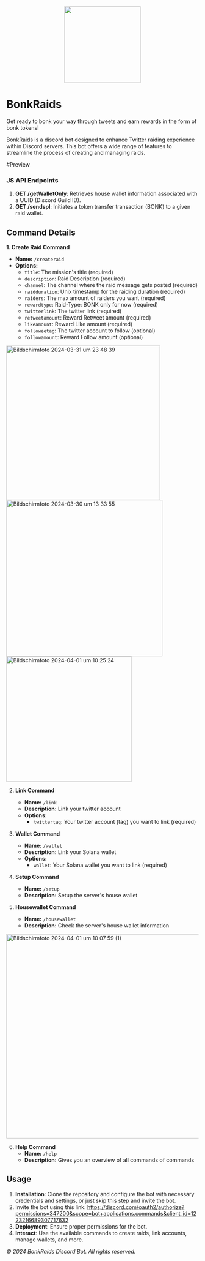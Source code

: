 <div align="center">
  <img src="https://media.discordapp.net/attachments/1161769361334341664/1224035490207105116/Neuefs_Projekt.png?ex=661c06e2&is=660991e2&hm=eaef5902fe54b94fc35a982fb3c315cac7710dccb8e2ed75986e6b6fc860c1f6&=&format=webp&quality=lossless" width="200" height="200" />
</div>

# BonkRaids

Get ready to bonk your way through tweets and earn rewards in the form of bonk tokens! 
 
BonkRaids is a discord bot designed to enhance Twitter raiding experience within Discord servers. This bot offers a wide range of features to streamline the process of creating and managing raids.

#Preview

### JS API Endpoints

1. **GET /getWalletOnly**: Retrieves house wallet information associated with a UUID (Discord Guild ID).
2. **GET /sendspl**: Initiates a token transfer transaction (BONK) to a given raid wallet.

## Command Details

**1. Create Raid Command**
   - **Name:** `/createraid`
   - **Options:**
     - `title`: The mission's title (required)
     - `description`: Raid Description (required)
     - `channel`: The channel where the raid message gets posted (required)
     - `raidduration`: Unix timestamp for the raiding duration (required)
     - `raiders`: The max amount of raiders you want (required)
     - `rewardtype`: Raid-Type: BONK only for now (required)
     - `twitterlink`: The twitter link (required)
     - `retweetamount`: Reward Retweet amount (required)
     - `likeamount`: Reward Like amount (required)
     - `followeetag`: The twitter account to follow (optional)
     - `followamount`: Reward Follow amount (optional)

<img width="403" alt="Bildschirmfoto 2024-03-31 um 23 48 39" src="https://github.com/nauriculus/BonkRaids/assets/24634581/f07cf532-b1ae-469a-935d-51748b52d6e1">

  <img width="409" alt="Bildschirmfoto 2024-03-30 um 13 33 55" src="https://github.com/nauriculus/BonkRaids/assets/24634581/2458f94b-7cbe-46b5-875c-c61b611d6ce8">

  <img width="328" alt="Bildschirmfoto 2024-04-01 um 10 25 24" src="https://github.com/nauriculus/BonkRaids/assets/24634581/73bebe8f-3b55-4e31-98f6-545194df0384">



2. **Link Command**
   - **Name:** `/link`
   - **Description:** Link your twitter account
   - **Options:**
     - `twittertag`: Your twitter account (tag) you want to link (required)

3. **Wallet Command**
   - **Name:** `/wallet`
   - **Description:** Link your Solana wallet
   - **Options:**
     - `wallet`: Your Solana wallet you want to link (required)

4. **Setup Command**
   - **Name:** `/setup`
   - **Description:** Setup the server's house wallet

5. **Housewallet Command**
   - **Name:** `/housewallet`
   - **Description:** Check the server's house wallet information

<img width="534" alt="Bildschirmfoto 2024-04-01 um 10 07 59 (1)" src="https://github.com/nauriculus/BonkRaids/assets/24634581/5a2d5b88-90b8-4fff-89a9-c61217623bfa">

6. **Help Command**
   - **Name:** `/help`
   - **Description:** Gives you an overview of all commands of commands

## Usage

1. **Installation**: Clone the repository and configure the bot with necessary credentials and settings, or just skip this step and invite the bot.
2. Invite the bot using this link: https://discord.com/oauth2/authorize?permissions=347200&scope=bot+applications.commands&client_id=1223216689307717632
3. **Deployment**: Ensure proper permissions for the bot.
4. **Interact**: Use the available commands to create raids, link accounts, manage wallets, and more.

*© 2024 BonkRaids Discord Bot. All rights reserved.*
